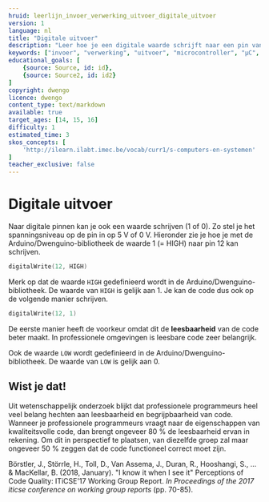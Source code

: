 ```yaml
---
hruid: leerlijn_invoer_verwerking_uitvoer_digitale_uitvoer
version: 1
language: nl
title: "Digitale uitvoer"
description: "Leer hoe je een digitale waarde schrijft naar een pin van de µC."
keywords: ["invoer", "verwerking", "uitvoer", "microcontroller", "µC", "arduino", "dwenguino", "digitalWrite"]
educational_goals: [
    {source: Source, id: id}, 
    {source: Source2, id: id2}
]
copyright: dwengo
licence: dwengo
content_type: text/markdown
available: true
target_ages: [14, 15, 16]
difficulty: 1
estimated_time: 3
skos_concepts: [
    'http://ilearn.ilabt.imec.be/vocab/curr1/s-computers-en-systemen'
]
teacher_exclusive: false
---
```


# Digitale uitvoer

Naar digitale pinnen kan je ook een waarde schrijven (1 of 0). Zo stel je het spanningsniveau op de pin in op 5 V of 0 V. Hieronder zie je hoe je met de Arduino/Dwenguino-bibliotheek de waarde 1 (= HIGH) naar pin 12 kan schrijven.

```cpp
digitalWrite(12, HIGH)
```

Merk op dat de waarde `HIGH` gedefinieerd wordt in de Arduino/Dwenguino-bibliotheek. De waarde van `HIGH` is gelijk aan 1. Je kan de code dus ook op de volgende manier schrijven.

```cpp
digitalWrite(12, 1)
```

De eerste manier heeft de voorkeur omdat dit de **leesbaarheid** van de code beter maakt. In professionele omgevingen is leesbare code zeer belangrijk.

Ook de waarde `LOW` wordt gedefinieerd in de Arduino/Dwenguino-bibliotheek. De waarde van `LOW` is gelijk aan 0.

<div class="dwengo-content sideinfo">
    <h2 class="title">Wist je dat!</h2>
    <div class="content">
        <p>
            Uit wetenschappelijk onderzoek blijkt dat professionele programmeurs heel veel belang hechten aan leesbaarheid en begrijpbaarheid van code. Wanneer je professionele programmeurs vraagt naar de eigenschappen van kwaliteitsvolle code, dan brengt ongeveer 80 % de leesbaarheid ervan in rekening. Om dit in perspectief te plaatsen, van diezelfde groep zal maar ongeveer 50 % zeggen dat de code functioneel correct moet zijn.
        </p>
        <p>
            Börstler, J., Störrle, H., Toll, D., Van Assema, J., Duran, R., Hooshangi, S., ... & MacKellar, B. (2018, January). "I know it when I see it" Perceptions of Code Quality: ITiCSE'17 Working Group Report. <em>In Proceedings of the 2017 iticse conference on working group reports</em> (pp. 70-85).
        </p>
    </div>
</div>
